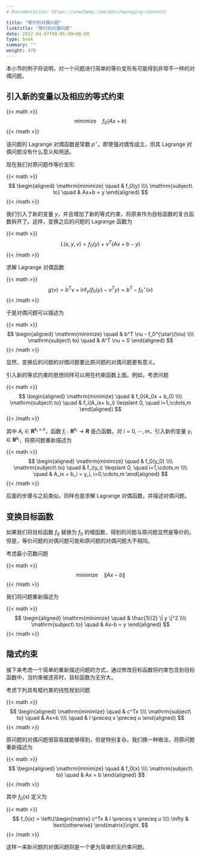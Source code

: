 ```yaml
---
# Documentation: https://wowchemy.com/docs/managing-content/

title: "等价的对偶问题"
linktitle: "等价的对偶问题"
date: 2022-04-07T09:05:09+08:00
type: book
summary: ""
weight: 470
---
```


<!--more-->

本小节的例子将说明，对一个问题进行简单的等价变形有可能得到非常不一样的对偶问题。

## 引入新的变量以及相应的等式约束

{{< math >}}
$$
\mathrm{minimize} \quad f_0(Ax+b)
$$
{{< /math >}}

该问题的 Lagrange 对偶函数是常数 $p^{\star}$。即使强对偶性成立，但其 Lagrange 对偶问题没有什么意义和用途。

现在我们对原问题作等价变形

{{< math >}}
$$
\begin{aligned}
    \mathrm{minimize} \quad & f_0(y) \\\\
    \mathrm{subject\ to} \quad & Ax+b = y
\end{aligned}
$$
{{< /math >}}

我们引入了新的变量 $y$，并且增加了新的等式约束，将原来作为目标函数的复合函数拆开了。这样，变换之后的问题的 Lagrange 函数为

{{< math >}}
$$
L(x, y, \nu) = f_0(y) + \nu^T(Ax+b-y)
$$
{{< /math >}}

求解 Lagrange 对偶函数

{{< math >}}
$$
g(\nu) = b^T \nu + \inf_y (f_0(y) - \nu^T y) = b^T - f_0^{\star}(\nu)
$$
{{< /math >}}

于是对偶问题可以描述为

{{< math >}}
$$
\begin{aligned}
    \mathrm{minimize} \quad & b^T \nu - f_0^{\star}(\nu) \\\\
    \mathrm{subject\ to} \quad & A^T \nu = 0
\end{aligned}
$$
{{< /math >}}

显然，变换后的问题的对偶问题要比原问题的对偶问题更有意义。

引入新的等式约束的思想同样可以用在约束函数上面。例如，考虑问题

{{< math >}}
$$
\begin{aligned}
    \mathrm{minimize} \quad & f_0(A_0x + b_0) \\\\
    \mathrm{subject\ to} \quad & f_i(A_ix+ b_i) \leqslant 0, \quad i=1,\cdots,m
\end{aligned}
$$
{{< /math >}}

其中 $A_i \in \mathbf{R}^{k_i \times n}$，函数 $f_i: \mathbf{R}^{k_i} \rightarrow \mathbf{R}$ 是凸函数。对 $i=0,\cdots,m$，引入新的变量 $y_i \in \mathbf{R}^{k_i}$，将原问题重新描述为

{{< math >}}
$$
\begin{aligned}
    \mathrm{minimize} \quad & f_0(y_0) \\\\
    \mathrm{subject\ to} \quad & f_i(y_i) \leqslant 0, \quad i=1,\cdots,m \\\\
    \quad & A_ix + b_i = y_i, i=0,\cdots,m
\end{aligned}
$$
{{< /math >}}

后面的步骤与之前类似，同样也是求解 Lagrange 对偶函数，并描述对偶问题。

## 变换目标函数

如果我们将目标函数 $f_0$ 替换为 $f_0$ 的增函数，得到的问题与原问题显然是等价的。但是，等价问题的对偶问题可能和原问题的对偶问题大不相同。

考虑最小范数问题

{{< math >}}
$$
\mathrm{minimize} \quad \| Ax-b \|
$$
{{< /math >}}

我们将问题重新描述为

{{< math >}}
$$
\begin{aligned}
    \mathrm{minimize} \quad & \frac{1}{2} \| y \|^2 \\\\
    \mathrm{subject\ to} \quad & Ax-b = y
\end{aligned}
$$
{{< /math >}}

## 隐式约束

接下来考虑一个简单的重新描述问题的方式，通过修改目标函数将约束包含到目标函数中，当约束被违背时，目标函数为无穷大。

考虑下列具有框约束的线性规划问题

{{< math >}}
$$
\begin{aligned}
    \mathrm{minimize} \quad & c^Tx \\\\
    \mathrm{subject\ to} \quad & Ax=b \\\\
    \quad & l \preceq x \preceq u
\end{aligned}
$$
{{< /math >}}

原问题的对偶问题很容易就能够得到，但是特别复杂。我们换一种做法，将原问题重新描述为

{{< math >}}
$$
\begin{aligned}
    \mathrm{minimize} \quad & f_0(x) \\\\
    \mathrm{subject\ to} \quad & Ax = b
\end{aligned}
$$
{{< /math >}}

其中 $f_0(x)$ 定义为

{{< math >}}
$$
f_0(x) = \left\{\begin{matrix}
    c^Tx & l \preceq x \preceq u \\\\
    \infty & \text{otherwise}
\end{matrix}\right.
$$
{{< /math >}}

这样一来新问题的对偶问题则是一个更为简单的无约束问题。